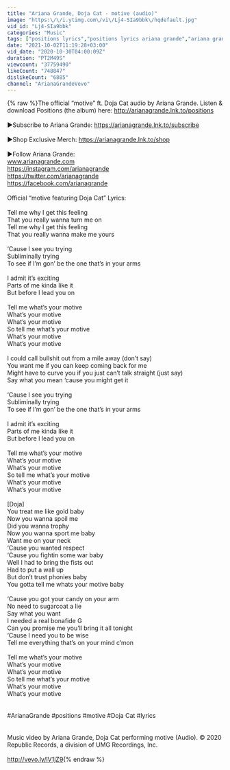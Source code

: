 ```yaml
---
title: "Ariana Grande, Doja Cat - motive (audio)"
image: "https:\/\/i.ytimg.com\/vi\/Lj4-SIa9bbk\/hqdefault.jpg"
vid_id: "Lj4-SIa9bbk"
categories: "Music"
tags: ["positions lyrics","positions lyrics ariana grande","ariana grande lyrics"]
date: "2021-10-02T11:19:28+03:00"
vid_date: "2020-10-30T04:00:09Z"
duration: "PT2M49S"
viewcount: "37759490"
likeCount: "748847"
dislikeCount: "6885"
channel: "ArianaGrandeVevo"
---
```

{% raw %}The official “motive” ft. Doja Cat audio by Ariana Grande. Listen &amp; download Positions (the album) here: <a rel="nofollow" target="blank" href="http://arianagrande.lnk.to/positions">http://arianagrande.lnk.to/positions</a><br /><br />►Subscribe to Ariana Grande: <a rel="nofollow" target="blank" href="https://arianagrande.lnk.to/subscribe">https://arianagrande.lnk.to/subscribe</a><br /><br />►Shop Exclusive Merch: <a rel="nofollow" target="blank" href="https://arianagrande.lnk.to/shop">https://arianagrande.lnk.to/shop</a><br /><br />►Follow Ariana Grande:<br />www.arianagrande.com<br /><a rel="nofollow" target="blank" href="https://instagram.com/arianagrande">https://instagram.com/arianagrande</a><br /><a rel="nofollow" target="blank" href="https://twitter.com/arianagrande">https://twitter.com/arianagrande</a><br /><a rel="nofollow" target="blank" href="https://facebook.com/arianagrande">https://facebook.com/arianagrande</a><br /><br />Official “motive featuring Doja Cat” Lyrics:<br /><br />Tell me why I get this feeling<br />That you really wanna turn me on<br />Tell me why I get this feeling<br />That you really wanna make me yours<br /><br />‘Cause I see you trying<br />Subliminally trying<br />To see if I’m gon’ be the one that’s in your arms<br /><br />I admit it’s exciting<br />Parts of me kinda like it<br />But before I lead you on<br /><br />Tell me what’s your motive<br />What’s your motive<br />What’s your motive<br />So tell me what’s your motive<br />What’s your motive<br />What’s your motive<br /><br />I could call bullshit out from a mile away (don’t say)<br />You want me if you can keep coming back for me<br />Might have to curve you if you just can’t talk straight (just say)<br />Say what you mean ‘cause you might get it<br /><br />‘Cause I see you trying<br />Subliminally trying<br />To see if I’m gon’ be the one that’s in your arms<br /><br />I admit it’s exciting<br />Parts of me kinda like it<br />But before I lead you on<br /><br />Tell me what’s your motive<br />What’s your motive<br />What’s your motive<br />So tell me what’s your motive<br />What’s your motive<br />What’s your motive<br /><br />[Doja]<br />You treat me like gold baby<br />Now you wanna spoil me<br />Did you wanna trophy<br />Now you wanna sport me baby<br />Want me on your neck<br />‘Cause you wanted respect<br />‘Cause you fightin some war baby<br />Well I had to bring the fists out<br />Had to put a wall up<br />But don’t trust phonies baby<br />You gotta tell me whats your motive baby<br /><br />‘Cause you got your candy on your arm<br />No need to sugarcoat a lie<br />Say what you want<br />I needed a real bonafide G<br />Can you promise me you’ll bring it all tonight<br />‘Cause I need you to be wise<br />Tell me everything that’s on your mind c’mon<br /><br />Tell me what’s your motive<br />What’s your motive<br />What’s your motive<br />So tell me what’s your motive<br />What’s your motive<br />What’s your motive<br /><br /><br />#ArianaGrande #positions #motive #Doja Cat #lyrics<br /><br /><br />Music video by Ariana Grande, Doja Cat performing motive (Audio). © 2020 Republic Records, a division of UMG Recordings, Inc.<br /><br /><a rel="nofollow" target="blank" href="http://vevo.ly/lV1jZ9">http://vevo.ly/lV1jZ9</a>{% endraw %}
